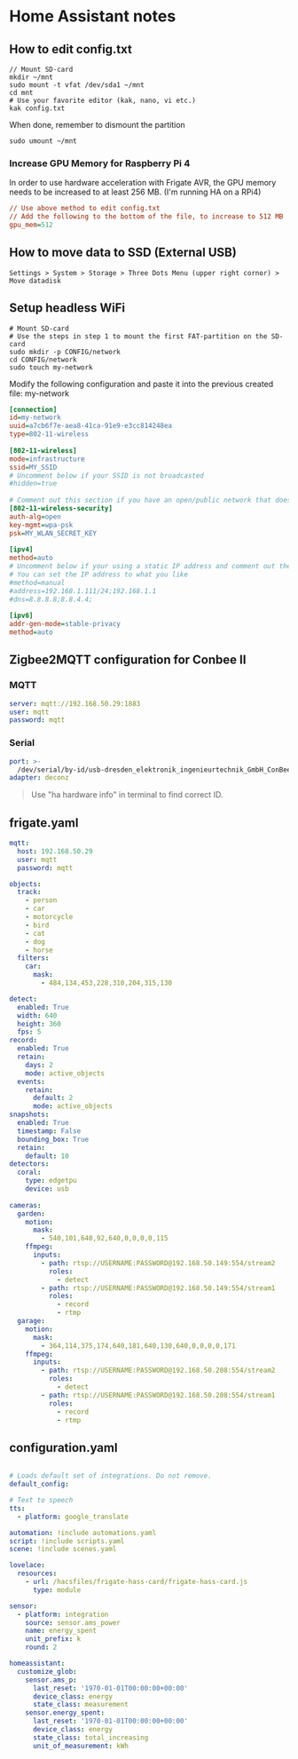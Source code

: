 # Home Assistant notes
## How to edit config.txt
```shell
// Mount SD-card
mkdir ~/mnt
sudo mount -t vfat /dev/sda1 ~/mnt
cd mnt
# Use your favorite editor (kak, nano, vi etc.)
kak config.txt
```

When done, remember to dismount the partition
```shell
sudo umount ~/mnt
```

### Increase GPU Memory for Raspberry Pi 4
In order to use hardware acceleration with Frigate AVR, the GPU memory needs to be increased to at least 256 MB. (I'm running HA on a RPi4)
```ini
// Use above method to edit config.txt
// Add the following to the bottom of the file, to increase to 512 MB
gpu_mem=512
```

## How to move data to SSD (External USB)
```
Settings > System > Storage > Three Dots Menu (upper right cornor) > Move datadisk
```

## Setup headless WiFi
```shell
# Mount SD-card
# Use the steps in step 1 to mount the first FAT-partition on the SD-card
sudo mkdir -p CONFIG/network
cd CONFIG/network
sudo touch my-network
```

Modify the following configuration and paste it into the previous created file: my-network
```ini
[connection]
id=my-network
uuid=a7cb6f7e-aea8-41ca-91e9-e3cc814248ea
type=802-11-wireless
 
[802-11-wireless]
mode=infrastructure
ssid=MY_SSID
# Uncomment below if your SSID is not broadcasted
#hidden=true
 
# Comment out this section if you have an open/public network that does not use a password
[802-11-wireless-security]
auth-alg=open
key-mgmt=wpa-psk
psk=MY_WLAN_SECRET_KEY
 
[ipv4]
method=auto
# Uncomment below if your using a static IP address and comment out the above method=auto
# You can set the IP address to what you like
#method=manual
#address=192.168.1.111/24;192.168.1.1
#dns=8.8.8.8;8.8.4.4;
 
[ipv6]
addr-gen-mode=stable-privacy
method=auto
```

## Zigbee2MQTT configuration for Conbee II
### MQTT
```yaml
server: mqtt://192.168.50.29:1883
user: mqtt
password: mqtt
```

### Serial
```yaml
port: >-
  /dev/serial/by-id/usb-dresden_elektronik_ingenieurtechnik_GmbH_ConBee_II_DE2497158-if00
adapter: deconz
```

>Use "ha hardware info" in terminal to find correct ID.

## frigate.yaml
```yaml
mqtt:
  host: 192.168.50.29
  user: mqtt
  password: mqtt

objects:
  track:
    - person
    - car
    - motorcycle
    - bird
    - cat
    - dog
    - horse
  filters:
    car:
      mask:
        - 484,134,453,228,310,204,315,130

detect:
  enabled: True
  width: 640
  height: 360
  fps: 5
record:
  enabled: True
  retain:
    days: 2
    mode: active_objects
  events:
    retain:
      default: 2
      mode: active_objects
snapshots:
  enabled: True
  timestamp: False
  bounding_box: True
  retain:
    default: 10
detectors:
  coral:
    type: edgetpu
    device: usb
    
cameras:
  garden:
    motion:
      mask:    
        - 540,101,640,92,640,0,0,0,0,115
    ffmpeg:
      inputs:
        - path: rtsp://USERNAME:PASSWORD@192.168.50.149:554/stream2
          roles:
            - detect
        - path: rtsp://USERNAME:PASSWORD@192.168.50.149:554/stream1
          roles:
            - record
            - rtmp
  garage:
    motion:
      mask:
        - 364,114,375,174,640,181,640,130,640,0,0,0,0,171
    ffmpeg:
      inputs:
        - path: rtsp://USERNAME:PASSWORD@192.168.50.208:554/stream2
          roles:
            - detect
        - path: rtsp://USERNAME:PASSWORD@192.168.50.208:554/stream1
          roles:
            - record
            - rtmp
```

## configuration.yaml
```yaml

# Loads default set of integrations. Do not remove.
default_config:

# Text to speech
tts:
  - platform: google_translate

automation: !include automations.yaml
script: !include scripts.yaml
scene: !include scenes.yaml

lovelace:
  resources:
    - url: /hacsfiles/frigate-hass-card/frigate-hass-card.js
      type: module

sensor:
  - platform: integration
    source: sensor.ams_power
    name: energy_spent
    unit_prefix: k
    round: 2

homeassistant:
  customize_glob:
    sensor.ams_p:
      last_reset: '1970-01-01T00:00:00+00:00'
      device_class: energy
      state_class: measurement
    sensor.energy_spent:
      last_reset: '1970-01-01T00:00:00+00:00'
      device_class: energy
      state_class: total_increasing
      unit_of_measurement: kWh
```
